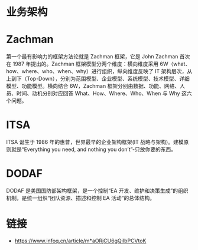 # 业务架构

# Zachman

第一个最有影响力的框架方法论就是 Zachman 框架，它是 John Zachman 首次在 1987 年提出的。Zachman 框架模型分两个维度：横向维度采用 6W（what、how、where、who、when、why）进行组织，纵向维度反映了 IT 架构层次，从上到下（Top-Down），分别为范围模型、企业模型、系统模型、技术模型、详细模型、功能模型。横向结合 6W，Zachman 框架分别由数据、功能、网络、人员、时间、动机分别对应回答 What、How、Where、Who、When 与 Why 这六个问题。

# ITSA

ITSA 诞生于 1986 年的惠普，世界最早的企业架构框架(IT 战略与架构)。建模原则就是“Everything you need, and nothing you don’t”-只放你要的东西。

# DODAF

DODAF 是美国国防部架构框架，是一个控制“EA 开发、维护和决策生成”的组织机制，是统一组织“团队资源、描述和控制 EA 活动”的总体结构。

# 链接

- https://www.infoq.cn/article/m*aORjCU6gQiIbPCVtoK
